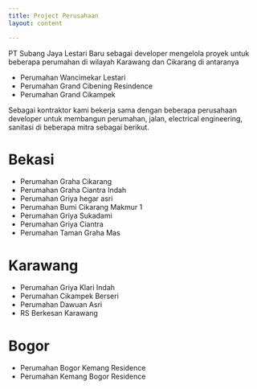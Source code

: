 ```yaml
---
title: Project Perusahaan
layout: content

---
```


PT Subang Jaya Lestari Baru sebagai developer mengelola proyek untuk beberapa perumahan di wilayah Karawang dan Cikarang di antaranya

* Perumahan Wancimekar Lestari
* Perumahan Grand Cibening Resindence
* Perumahan Grand Cikampek

Sebagai kontraktor kami bekerja sama dengan beberapa perusahaan developer untuk membangun perumahan, jalan, electrical engineering, sanitasi di beberapa mitra sebagai berikut.

# Bekasi

* Perumahan Graha Cikarang
* Perumahan Graha Ciantra Indah
* Perumahan Griya hegar asri
* Perumahan Bumi Cikarang Makmur 1
* Perumahan Griya Sukadami
* Perumahan Griya Ciantra
* Perumahan Taman Graha Mas

# Karawang

* Perumahan Griya Klari Indah
* Perumahan Cikampek Berseri
* Perumahan Dawuan Asri
* RS Berkesan Karawang

# Bogor 

* Perumahan Bogor Kemang Residence
* Perumahan Kemang Bogor Residence